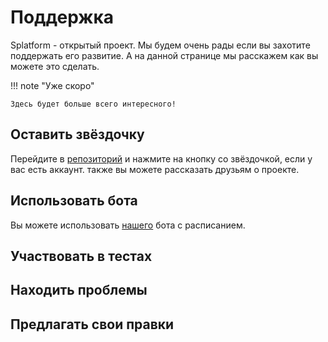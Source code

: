 # Поддержка

Splatform - открытый проект.
Мы будем очень рады если вы захотите поддержать его развитие.
А на данной странице мы расскажем как вы можете это сделать.

!!! note "Уже скоро"

    Здесь будет больше всего интересного!

## Оставить звёздочку

Перейдите в [репозиторий](https://github.com/pentergust/sparser) и нажмите
на кнопку со звёздочкой, если у вас есть аккаунт.
также вы можете рассказать друзьям о проекте.

## Использовать бота

Вы можете использовать [нашего](https://t.me/mili_sp_bot) бота с расписанием.

## Участвовать в тестах

## Находить проблемы

## Предлагать свои правки

